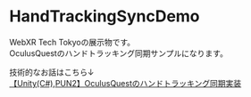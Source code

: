 # HandTrackingSyncDemo
WebXR Tech Tokyoの展示物です。  
OculusQuestのハンドトラッキング同期サンプルになります。

技術的なお話はこちら↓  
[【Unity(C#),PUN2】OculusQuestのハンドトラッキング同期実装](https://qiita.com/OKsaiyowa/items/80fb857a285ee4aed95c)
